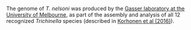[//]: # (Created by ./bin/manage_files.pl from ./species/Trichinella_nelsoni/PRJNA257433/Trichinella_nelsoni_PRJNA257433.assembly.html on Thu Jun 11 13:46:15 2020)
The genome of _T. nelsoni_ was produced by the [Gasser laboratory at the University of Melbourne](http://www.gasserlab.org/), as part of the assembly and analysis of all 12 recognized _Trichinella_ species (described in [Korhonen et al (2016)](http://europepmc.org/abstract/MED/26830005)).
